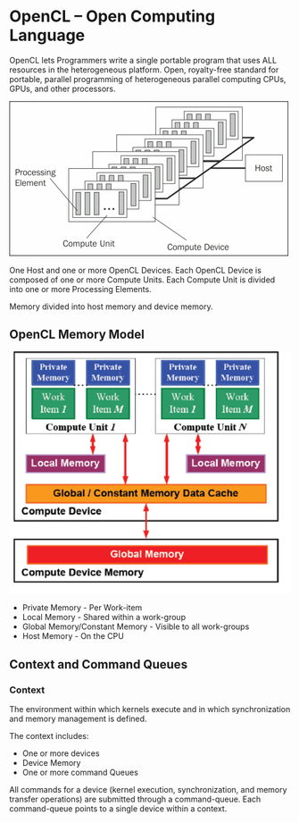 # OpenCL – Open Computing Language 
OpenCL lets Programmers write a single portable program that uses ALL resources in the heterogeneous platform. Open, royalty-free standard for portable, parallel programming of heterogeneous parallel computing CPUs, GPUs, and other processors.

![opencl](images/platform_model.jpg)

One Host and one or more OpenCL Devices. Each OpenCL Device is composed of one or more Compute Units.
Each Compute Unit is divided into one or more Processing Elements.

Memory divided into host memory and device memory.

## OpenCL Memory Model
![opencl](images/OpenCL-Memory-model.png)
* Private Memory - Per Work-item
* Local Memory - Shared within a work-group
* Global Memory/Constant Memory - Visible to all work-groups 
* Host Memory - On the CPU

## Context and Command Queues
### Context
The environment within which kernels execute and in which synchronization and memory management is defined. 

The context includes:
* One or more devices
* Device Memory
* One or more command Queues 

All commands for a device (kernel execution, synchronization, and memory transfer operations) are submitted through a command-queue. Each command-queue points to a single device within a context.


